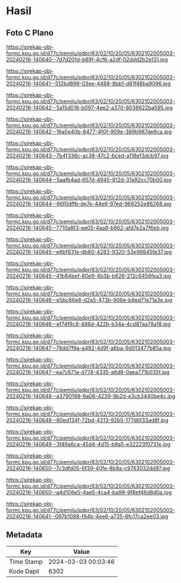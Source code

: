 # Hasil

## Foto C Plano

https://sirekap-obj-formc.kpu.go.id/d77c/pemilu/pdpr/63/02/10/20/05/6302102005003-20240216-140640--7d7d201d-b89f-4cf6-a2df-02ddd2b2e131.jpg

https://sirekap-obj-formc.kpu.go.id/d77c/pemilu/pdpr/63/02/10/20/05/6302102005003-20240216-140641--512bd899-03ee-4488-8bb1-d81f48ba9096.jpg

https://sirekap-obj-formc.kpu.go.id/d77c/pemilu/pdpr/63/02/10/20/05/6302102005003-20240216-140642--5a15d018-b097-4ee2-a370-8038622ba595.jpg

https://sirekap-obj-formc.kpu.go.id/d77c/pemilu/pdpr/63/02/10/20/05/6302102005003-20240216-140642--16a5e40b-8477-4f0f-909e-389b987de6ca.jpg

https://sirekap-obj-formc.kpu.go.id/d77c/pemilu/pdpr/63/02/10/20/05/6302102005003-20240216-140643--7b4f336c-ac38-47c2-bced-a118ef3dcb97.jpg

https://sirekap-obj-formc.kpu.go.id/d77c/pemilu/pdpr/63/02/10/20/05/6302102005003-20240216-140644--5aafb4ad-657d-4945-812d-31a92cc70b00.jpg

https://sirekap-obj-formc.kpu.go.id/d77c/pemilu/pdpr/63/02/10/20/05/6302102005003-20240216-140644--66f0dffb-de7e-44e6-97ed-969252e86268.jpg

https://sirekap-obj-formc.kpu.go.id/d77c/pemilu/pdpr/63/02/10/20/05/6302102005003-20240216-140645--7710a8f3-ee05-4aa9-b662-afd7e2a7f6eb.jpg

https://sirekap-obj-formc.kpu.go.id/d77c/pemilu/pdpr/63/02/10/20/05/6302102005003-20240216-140645--e8bf831e-db80-4283-9320-53e98845fe37.jpg

https://sirekap-obj-formc.kpu.go.id/d77c/pemilu/pdpr/63/02/10/20/05/6302102005003-20240216-140645--41b84bef-80e9-4b3b-b626-212c6456fea3.jpg

https://sirekap-obj-formc.kpu.go.id/d77c/pemilu/pdpr/63/02/10/20/05/6302102005003-20240216-140646--e5bc66e8-d2a5-473b-906e-b8ed71e71a3e.jpg

https://sirekap-obj-formc.kpu.go.id/d77c/pemilu/pdpr/63/02/10/20/05/6302102005003-20240216-140646--ef74f9c8-486d-422b-b34a-4cd87aa78a18.jpg

https://sirekap-obj-formc.kpu.go.id/d77c/pemilu/pdpr/63/02/10/20/05/6302102005003-20240216-140647--78dd7f9a-a492-4d9f-a6ba-9d013477b85a.jpg

https://sirekap-obj-formc.kpu.go.id/d77c/pemilu/pdpr/63/02/10/20/05/6302102005003-20240216-140647--ea7c671a-d774-4335-a6d8-0aea771b035f.jpg

https://sirekap-obj-formc.kpu.go.id/d77c/pemilu/pdpr/63/02/10/20/05/6302102005003-20240216-140648--a3790198-9a06-4239-9b2d-e3cb3440be4c.jpg

https://sirekap-obj-formc.kpu.go.id/d77c/pemilu/pdpr/63/02/10/20/05/6302102005003-20240216-140648--80ed134f-72bd-4313-92b5-177d6f33ad8f.jpg

https://sirekap-obj-formc.kpu.go.id/d77c/pemilu/pdpr/63/02/10/20/05/6302102005003-20240216-140649--3f49a6ca-45d4-4d15-b9a5-e32223f0731e.jpg

https://sirekap-obj-formc.kpu.go.id/d77c/pemilu/pdpr/63/02/10/20/05/6302102005003-20240216-140650--7c3dfd05-6f39-40fe-8b9a-c9763032dd97.jpg

https://sirekap-obj-formc.kpu.go.id/d77c/pemilu/pdpr/63/02/10/20/05/6302102005003-20240216-140650--a4d106e5-4ae5-4ca4-ba99-9f8ef46d8d0a.jpg

https://sirekap-obj-formc.kpu.go.id/d77c/pemilu/pdpr/63/02/10/20/05/6302102005003-20240216-140641--097b1088-f84b-4ee6-a735-6fc17ca2ee03.jpg


## Metadata

| Key        | Value               |
| ---------- | ------------------- |
| Time Stamp | 2024-03-03 00:03:46 |
| Kode Dapil | 6302                |



